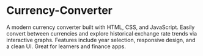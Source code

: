 # Currency-Converter
A modern currency converter built with HTML, CSS, and JavaScript. Easily convert between currencies and explore historical exchange rate trends via interactive graphs. Features include year selection, responsive design, and a clean UI. Great for learners and finance apps.
